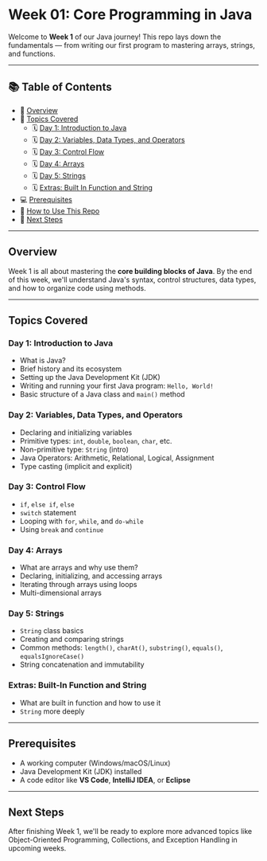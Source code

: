 # Week 01: Core Programming in Java

Welcome to **Week 1** of our Java journey! This repo lays down the fundamentals — from writing our first program to mastering arrays, strings, and functions.

---

## 📚 Table of Contents

- 🧾 [Overview](#overview)
- 📌 [Topics Covered](#topics-covered)
  - 🗓 [Day 1: Introduction to Java](#day-1-introduction-to-java)
  - 🗓 [Day 2: Variables, Data Types, and Operators](#day-2-variables-data-types-and-operators)
  - 🗓 [Day 3: Control Flow](#day-3-control-flow)
  - 🗓 [Day 4: Arrays](#day-4-arrays)
  - 🗓 [Day 5: Strings](#day-5-strings)
  - 🗓 [Extras: Built In Function and String](#extras-built---in-function-and-java)
- 💻 [Prerequisites](#prerequisites)
- 📁 [How to Use This Repo](#how-to-use-this-repo)
- 🔭 [Next Steps](#next-steps)

---

## Overview

Week 1 is all about mastering the **core building blocks of Java**. By the end of this week, we'll understand Java's syntax, control structures, data types, and how to organize code using methods.

---

## Topics Covered

### Day 1: Introduction to Java

- What is Java?
- Brief history and its ecosystem
- Setting up the Java Development Kit (JDK)
- Writing and running your first Java program: `Hello, World!`
- Basic structure of a Java class and `main()` method

### Day 2: Variables, Data Types, and Operators

- Declaring and initializing variables
- Primitive types: `int`, `double`, `boolean`, `char`, etc.
- Non-primitive type: `String` (intro)
- Java Operators: Arithmetic, Relational, Logical, Assignment
- Type casting (implicit and explicit)

### Day 3: Control Flow

- `if`, `else if`, `else`
- `switch` statement
- Looping with `for`, `while`, and `do-while`
- Using `break` and `continue`

### Day 4: Arrays

- What are arrays and why use them?
- Declaring, initializing, and accessing arrays
- Iterating through arrays using loops
- Multi-dimensional arrays

### Day 5: Strings

- `String` class basics
- Creating and comparing strings
- Common methods: `length()`, `charAt()`, `substring()`, `equals()`, `equalsIgnoreCase()`
- String concatenation and immutability

### Extras: Built-In Function and String

- What are built in function and how to use it
- `String` more deeply

---

## Prerequisites

- A working computer (Windows/macOS/Linux)
- Java Development Kit (JDK) installed
- A code editor like **VS Code**, **IntelliJ IDEA**, or **Eclipse**

---

## Next Steps

After finishing Week 1, we'll be ready to explore more advanced topics like Object-Oriented Programming, Collections, and Exception Handling in upcoming weeks.

